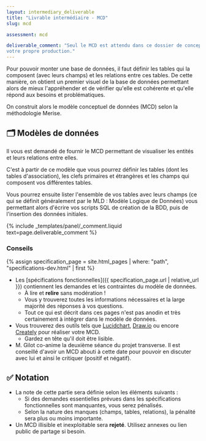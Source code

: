 ```yaml
---
layout: intermediary_deliverable
title: "Livrable intermédiaire - MCD"
slug: mcd

assessment: mcd

deliverable_comment: "Seul le MCD est attendu dans ce dossier de conception. Le reste est à faire de votre côté pour
votre propre production."
---
```


Pour pouvoir monter une base de données, il faut définir les tables qui la composent (avec leurs champs) et les
relations entre ces tables. De cette manière, on obtient un premier visuel de la base de données permettant alors de
mieux l'appréhender et de vérifier qu'elle est cohérente et qu'elle répond aux besoins et problématiques.

On construit alors le modèle conceptuel de données (MCD) selon la méthodologie Merise.

## 🗂️ Modèles de données

Il vous est demandé de fournir le MCD permettant de visualiser les entités et leurs relations entre elles.

C'est à partir de ce modèle que vous pourrez définir les tables (dont les tables d'association), les clefs primaires
et étrangères et les champs qui composent vos différentes tables.

Vous pourrez ensuite lister l'ensemble de vos tables avec leurs champs (ce qui se définit généralement par le
MLD : Modèle Logique de Données) vous permettant alors d'écrire vos scripts SQL de création de la BDD, puis de
l'insertion des données initiales.

{% include _templates/panel/_comment.liquid text=page.deliverable_comment %}

### Conseils

{% assign specification_page = site.html_pages | where: "path", "specifications-dev.html" | first %}

* Les [spécifications fonctionnelles]({{ specification_page.url | relative_url }}) contiennent les demandes et les
  contraintes du modèle de données.
  - À lire et **relire** sans modération !
  - Vous y trouverez toutes les informations nécessaires et la large majorité des réponses à vos questions.
  - Tout ce qui est décrit dans ces pages n'est pas anodin et très certainement à intégrer dans le modèle de données.
* Vous trouverez des outils tels que [Lucidchart](https://www.lucidchart.com/), [Draw.io](https://draw.io/) ou
  encore [Creately](https://creately.com/) pour réaliser votre MCD.
  - Gardez en tête qu'il doit être lisible.
* M. Gilot co-anime la deuxième séance du projet transverse. Il est conseillé d'avoir un MCD abouti à cette date pour
  pouvoir en discuter avec lui et ainsi le critiquer (positif et négatif).

## ✅ Notation

* La note de cette partie sera définie selon les éléments suivants :
  - Si des demandes essentielles prévues dans les spécifications fonctionnelles sont manquantes, vous serez pénalisés.
  - Selon la nature des manques (champs, tables, relations), la pénalité sera plus ou moins importante.
* Un MCD illisible et inexploitable sera **rejeté**. Utilisez annexes ou lien public de partage si besoin.
